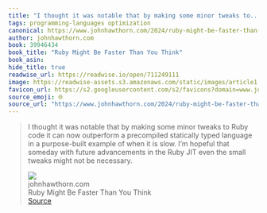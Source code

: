 ```yaml
---
title: "I thought it was notable that by making some minor tweaks to..."
tags: programming-languages optimization
canonical: https://www.johnhawthorn.com/2024/ruby-might-be-faster-than-you-think/
author: johnhawthorn.com
book: 39946434
book_title: "Ruby Might Be Faster Than You Think"
book_asin: 
hide_title: true
readwise_url: https://readwise.io/open/711249111
image: https://readwise-assets.s3.amazonaws.com/static/images/article1.be68295a7e40.png
favicon_url: https://s2.googleusercontent.com/s2/favicons?domain=www.johnhawthorn.com
source_emoji: 🌐
source_url: "https://www.johnhawthorn.com/2024/ruby-might-be-faster-than-you-think/#:~:text=I%20thought%20it,not%20be%20necessary."
---
```


> I thought it was notable that by making some minor tweaks to Ruby code it can now outperform a precompiled statically typed language in a purpose-built example of when it is slow. I’m hopeful that someday with future advancements in the Ruby JIT even the small tweaks might not be necessary.
> <div class="quoteback-footer"><div class="quoteback-avatar"><img class="mini-favicon" src="https://s2.googleusercontent.com/s2/favicons?domain=www.johnhawthorn.com"></div><div class="quoteback-metadata"><div class="metadata-inner"><span style="display:none">FROM:</span><div aria-label="johnhawthorn.com" class="quoteback-author"> johnhawthorn.com</div><div aria-label="Ruby Might Be Faster Than You Think" class="quoteback-title"> Ruby Might Be Faster Than You Think</div></div></div><div class="quoteback-backlink"><a target="_blank" aria-label="go to the full text of this quotation" rel="noopener" href="https://www.johnhawthorn.com/2024/ruby-might-be-faster-than-you-think/#:~:text=I%20thought%20it,not%20be%20necessary." class="quoteback-arrow"> Source</a></div></div>